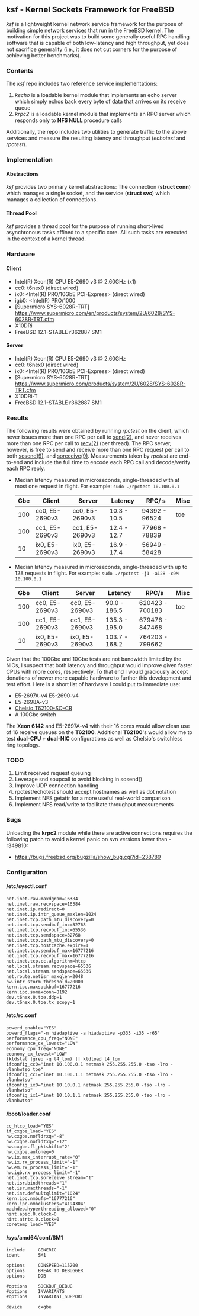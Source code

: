 ## ksf - Kernel Sockets Framework for FreeBSD

*ksf* is a lightweight kernel network service framework for the purpose
of building simple network services that run in the FreeBSD kernel.
The motivation for this project was to build some generally useful RPC
handling software that is capable of both low-latency and high throughput,
yet does not sacrifice generality (i.e., it does not cut corners for the
purpose of achieving better benchmarks).

### Contents
The *ksf* repo includes two reference service implementations:
1. *kecho* is a loadable kernel module that implements an echo server which
simply echos back every byte of data that arrives on its receive queue
2. *krpc2* is a loadable kernel module that implements an RPC server which
responds only to **NFS NULL** procedure calls

Additionally, the repo includes two utilities to generate traffic to the above
services and measure the resulting latency and throughput (*echotest* and *rpctest*).

### Implementation
#### Abstractions
*ksf* provides two primary kernel abstractions: The connection (**struct conn**)
which manages a single socket, and the service (**struct svc**) which manages
a collection of connections.

#### Thread Pool
*ksf* provides a thread pool for the purpose of running short-lived asynchronous
tasks affined to a specific core.  All such tasks are executed in the context
of a kernel thread.

### Hardware
#### Client
* Intel(R) Xeon(R) CPU E5-2690 v3 @ 2.60GHz (x1)
* cc0: t6nex0 <Chelsio T62100-SO-CR> (direct wired)
* ix0: <Intel(R) PRO/10GbE PCI-Express> (direct wired)
* igb0: <Intel(R) PRO/1000
* [Supermicro SYS-6028R-TRT] https://www.supermicro.com/en/products/system/2U/6028/SYS-6028R-TRT.cfm
* X10DRi
* FreeBSD 12.1-STABLE r362887 SM1 

#### Server
* Intel(R) Xeon(R) CPU E5-2690 v3 @ 2.60GHz
* cc0: t6nex0 <Chelsio T62100-SO-CR> (direct wired)
* ix0: <Intel(R) PRO/10GbE PCI-Express> (direct wired)
* [Supermicro SYS-6028R-TRT] https://www.supermicro.com/products/system/2U/6028/SYS-6028R-TRT.cfm
* X10DRi-T
* FreeBSD 12.1-STABLE r362887 SM1 

### Results

The following results were obtained by running *rpctest* on the client,
which never issues more than one RPC per call to
[send(2)](https://www.freebsd.org/cgi/man.cgi?query=send&sektion=2),
and never receives more than one RPC per call to
[recv(2)](https://www.freebsd.org/cgi/man.cgi?query=recv&sektion=2)
(per thread).  The RPC server, however, is free to send and receive more
than one RPC request per call to both
[sosend(9)](https://www.freebsd.org/cgi/man.cgi?query=sosend&sektion=9),
and
[soreceive(9)](https://www.freebsd.org/cgi/man.cgi?query=soreceive&sektion=9).
Measurements taken by *rpctest* are end-to-end and include the full time
to encode each RPC call and decode/verify each RPC reply.

* Median latency measured in microseconds, single-threaded with at most one
request in flight.  For example: `sudo ./rpctest 10.100.0.1`

  Gbe |       Client   |      Server    |   Latency   |     RPC/ s     | Misc |
  --- | -------------- | -------------- | ----------- | -------------- | ---- |
  100 | cc0, E5-2690v3 | cc0, E5-2690v3 | 10.3 - 10.5 | 94392 - 96524  |  toe |
  100 | cc1, E5-2690v3 | cc1, E5-2690v3 | 12.4 - 12.7 | 77968 - 78839  |      |
   10 | ix0, E5-2690v3 | ix0, E5-2690v3 | 16.9 - 17.4 | 56949 - 58428  |      |

* Median latency measured in microseconds, single-threaded with up to 128
requests in flight.  For example: `sudo ./rpctest -j1 -a128 -c9M 10.100.0.1`

  Gbe |       Client   |      Server    |     Latency   |        RPC/s     |  Misc |
  --- | -------------- | -------------- | ------------- | ---------------- | ----- |
  100 | cc0, E5-2690v3 | cc0, E5-2690v3 |  90.0 - 186.5 |  620423 - 700183 |  toe  |
  100 | cc1, E5-2690v3 | cc1, E5-2690v3 | 135.3 - 195.0 |  679476 - 847468 |       |
   10 | ix0, E5-2690v3 | ix0, E5-2690v3 | 103.7 - 168.2 |  764203 - 799662 |       |

Given that the 100Gbe and 10Gbe tests are not bandwidth limited by the NICs,
I suspect that both latency and throughput would improve given faster CPUs
with more cores, respectively.  To that end I would graciously accept donations
of newer more capable hardware to further this development and test effort.
Here is a short list of hardware I could put to immediate use:

* E5-2697A-v4 E5-2690-v4
* E5-2698A-v3
* [Chelsio T62100-SO-CR](https://www.chelsio.com/nic/unified-wire-adapters/t62100-so-cr/)
* A 100Gbe switch

The **Xeon 6142** and E5-2697A-v4 with their 16 cores would allow clean use
of 16 receive queues on the **T62100**.
Additional **T62100**'s would allow me to test **dual-CPU + dual-NIC**
configurations as well as Chelsio's switchless ring topology.

### TODO
1. Limit received request queuing
2. Leverage snd soupcall to avoid blocking in sosend()
3. Improve UDP connection handling
4. rpctest/echotest should accept hostnames as well as dot notation
5. Implement NFS getattr for a more useful real-world comparison
6. Implement NFS read/write to facilitate throughput measurements

### Bugs
Unloading the **krpc2** module while there are active connections requires
the following patch to avoid a kernel panic on svn versions lower than
-r349810:
* https://bugs.freebsd.org/bugzilla/show_bug.cgi?id=238789

### Configuration

#### /etc/sysctl.conf

```
net.inet.raw.maxdgram=16384
net.inet.raw.recvspace=16384
net.inet.ip.redirect=0
net.inet.ip.intr_queue_maxlen=1024
net.inet.tcp.path_mtu_discovery=0
net.inet.tcp.sendbuf_inc=32768
net.inet.tcp.recvbuf_inc=65536
net.inet.tcp.sendspace=32768
net.inet.tcp.path_mtu_discovery=0
net.inet.tcp.hostcache.expire=1
net.inet.tcp.sendbuf_max=16777216
net.inet.tcp.recvbuf_max=16777216
net.inet.tcp.cc.algorithm=htcp
net.local.stream.recvspace=65536
net.local.stream.sendspace=65536
net.route.netisr_maxqlen=2048
hw.intr_storm_threshold=20000
kern.ipc.maxsockbuf=16777216
kern.ipc.somaxconn=8192
dev.t6nex.0.toe.ddp=1
dev.t6nex.0.toe.tx_zcopy=1
```

#### /etc/rc.conf
```
powerd_enable="YES"
powerd_flags="-n hiadaptive -a hiadaptive -p333 -i35 -r65"
performance_cpu_freq="NONE"
performance_cx_lowest="LOW"
economy_cpu_freq="NONE"
economy_cx_lowest="LOW"
(kldstat |grep -q t4_tom) || kldload t4_tom
ifconfig_cc0="inet 10.100.0.1 netmask 255.255.255.0 -tso -lro -vlanhwtso toe"
ifconfig_cc1="inet 10.100.1.1 netmask 255.255.255.0 -tso -lro -vlanhwtso"
ifconfig_ix0="inet 10.10.0.1 netmask 255.255.255.0 -tso -lro -vlanhwtso"
ifconfig_ix1="inet 10.10.1.1 netmask 255.255.255.0 -tso -lro -vlanhwtso"
```

#### /boot/loader.conf

```
cc_htcp_load="YES"
if_cxgbe_load="YES"
hw.cxgbe.nofldrxq="-8"
hw.cxgbe.nofldtxq="-12"
hw.cxgbe.fl_pktshift="2"
hw.cxgbe.autoneg=0
hw.ix.max_interrupt_rate="0"
hw.ix.rx_process_limit="-1"
hw.em.rx_process_limit="-1"
hw.igb.rx_process_limit="-1"
net.inet.tcp.soreceive_stream="1"
net.isr.bindthreads="1"
net.isr.maxthreads="-1"
net.isr.defaultqlimit="1024"
kern.ipc.nmbufs="16777216"
kern.ipc.nmbclusters="4194304"
machdep.hyperthreading_allowed="0"
hint.apic.0.clock=0
hint.atrtc.0.clock=0
coretemp_load="YES"

```

#### /sys/amd64/conf/SM1
```
include 	GENERIC
ident		SM1

options 	CONSPEED=115200
options 	BREAK_TO_DEBUGGER
options 	DDB

#options 	SOCKBUF_DEBUG
#options 	INVARIANTS
#options 	INVARIANT_SUPPORT

device 		cxgbe
```
